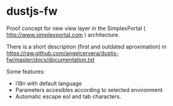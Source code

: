 dustjs-fw
=========

Proof concept  for new view layer in the SimplexPortal ( http://www.simplexportal.com ) architecture.

There is a short description (first and outdated aproximation) in https://raw.github.com/angelcervera/dustjs-fw/master/docs/documentation.txt

Some features:
 - i18n with default language
 - Parameters accesibles according to selected environment
 - Automatic escape eol and tab characters.
